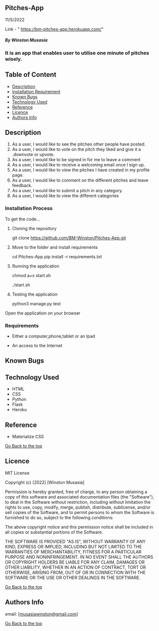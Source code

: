 ## Pitches-App

11/5/2022

Link - "  https://bm-pitches-app.herokuapp.com/"

##### By Winston Musasia 
### It is an app that enables user to utilise one minute of pitches wisely. 

## Table of Content

+ [Description](#description)
+ [Installation Requirement](#Installation)
+ [Known Bugs](#known_bugs)
+ [Technology Used](#technology-used)
+ [Reference](#reference)
+ [Licence](#licence)
+ [Authors Info](#author-Info)


## Description

1. As a user, I would like to see the pitches other people have posted.
2. As a user, I would like to vote on the pitch they liked and give it a .downvote or upvote.
3. As a user, I would like to be signed in for me to leave a comment
4. As a user, I would like to receive a welcoming email once I sign up.
5. As a user, I would like to view the pitches I have created in my profile page.
6. As a user, I would like to comment on the different pitches and leave feedback.
7. As a user, I would like to submit a pitch in any category.
8. As a user, I would like to view the different categories




### Installation Process

To get the code...
1. Cloning the repository

    git clone https://github.com/BM-Winston/Pitches-App.git

2. Move to the folder and install requirements

    cd Pitches-App
    pip install -r requirements.txt

3. Running the application
 
   chmod a+x start.sh

    ./start.sh 

4. Testing the application

    python3 manage.py test

Open the application on your browser 

### Requirements

* Either a computer,phone,tablet or an Ipad

* An access to the Internet


## Known Bugs



## Technology Used
* HTML
* CSS
* Python
* Flask
* Heroku


## Reference
* Materialize CSS

[Go Back to the top](#pitches-app)

## Licence

MIT License

Copyright (c) [2022] [Winston Musasia]

Permission is hereby granted, free of charge, to any person obtaining a copy
of this software and associated documentation files (the "Software"), to deal
in the Software without restriction, including without limitation the rights
to use, copy, modify, merge, publish, distribute, sublicense, and/or sell
copies of the Software, and to permit persons to whom the Software is
furnished to do so, subject to the following conditions:

The above copyright notice and this permission notice shall be included in all
copies or substantial portions of the Software.

THE SOFTWARE IS PROVIDED "AS IS", WITHOUT WARRANTY OF ANY KIND, EXPRESS OR
IMPLIED, INCLUDING BUT NOT LIMITED TO THE WARRANTIES OF MERCHANTABILITY,
FITNESS FOR A PARTICULAR PURPOSE AND NONINFRINGEMENT. IN NO EVENT SHALL THE
AUTHORS OR COPYRIGHT HOLDERS BE LIABLE FOR ANY CLAIM, DAMAGES OR OTHER
LIABILITY, WHETHER IN AN ACTION OF CONTRACT, TORT OR OTHERWISE, ARISING FROM,
OUT OF OR IN CONNECTION WITH THE SOFTWARE OR THE USE OR OTHER DEALINGS IN THE
SOFTWARE.

[Go Back to the top](#Pitches-App)

## Authors Info

email: [musasiawinston@gmail.com]

[Go Back to the top](#pitches-app)